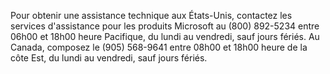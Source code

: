 Pour obtenir une assistance technique aux États-Unis, contactez les services d'assistance pour les produits Microsoft au (800) 892-5234 entre 06h00 et 18h00 heure Pacifique, du lundi au vendredi, sauf jours fériés. Au Canada, composez le (905) 568-9641 entre 08h00 et 18h00 heure de la côte Est, du lundi au vendredi, sauf jours fériés.

<!--HONumber=Oct16_HO1-->


